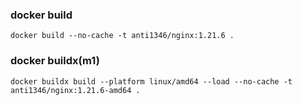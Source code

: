 ### docker build
```
docker build --no-cache -t anti1346/nginx:1.21.6 .
```

### docker buildx(m1)
```
docker buildx build --platform linux/amd64 --load --no-cache -t anti1346/nginx:1.21.6-amd64 .
```
